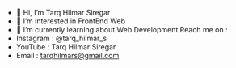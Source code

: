 - 👋 Hi, I’m Tarq Hilmar Siregar
- 👀 I’m interested in FrontEnd Web
- 🌱 I’m currently learning about Web Development
Reach me on :
- Instagram : @tarq_hilmar_s
- YouTube : Tarq Hilmar Siregar
- Email : tarqhilmars@gmail.com

<!---
tarqhilmarsiregar/tarqhilmarsiregar is a ✨ special ✨ repository because its `README.md` (this file) appears on your GitHub profile.
You can click the Preview link to take a look at your changes.
--->
